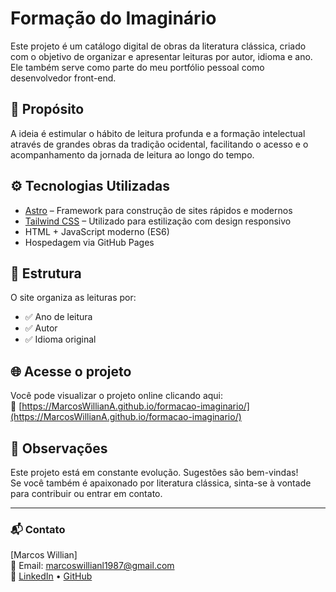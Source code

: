 # Formação do Imaginário

Este projeto é um catálogo digital de obras da literatura clássica, criado com o objetivo de organizar e apresentar leituras por autor, idioma e ano. Ele também serve como parte do meu portfólio pessoal como desenvolvedor front-end.

## 🧠 Propósito

A ideia é estimular o hábito de leitura profunda e a formação intelectual através de grandes obras da tradição ocidental, facilitando o acesso e o acompanhamento da jornada de leitura ao longo do tempo.

## ⚙️ Tecnologias Utilizadas

- [Astro](https://astro.build/) – Framework para construção de sites rápidos e modernos
- [Tailwind CSS](https://tailwindcss.com/) – Utilizado para estilização com design responsivo
- HTML + JavaScript moderno (ES6)
- Hospedagem via GitHub Pages

## 📁 Estrutura

O site organiza as leituras por:

- ✅ Ano de leitura
- ✅ Autor
- ✅ Idioma original

## 🌐 Acesse o projeto

Você pode visualizar o projeto online clicando aqui:  
🔗 [https://MarcosWillianA.github.io/formacao-imaginario/](https://MarcosWillianA.github.io/formacao-imaginario/)

## 📌 Observações

Este projeto está em constante evolução. Sugestões são bem-vindas!  
Se você também é apaixonado por literatura clássica, sinta-se à vontade para contribuir ou entrar em contato.

---

### 📬 Contato

[Marcos Willian]  
📧 Email: marcoswillianl1987@gmail.com  
🔗 [LinkedIn](https://www.linkedin.com/in/marcos-willian-39a49b231/) • [GitHub](https://github.com/MarcosWillianA)

